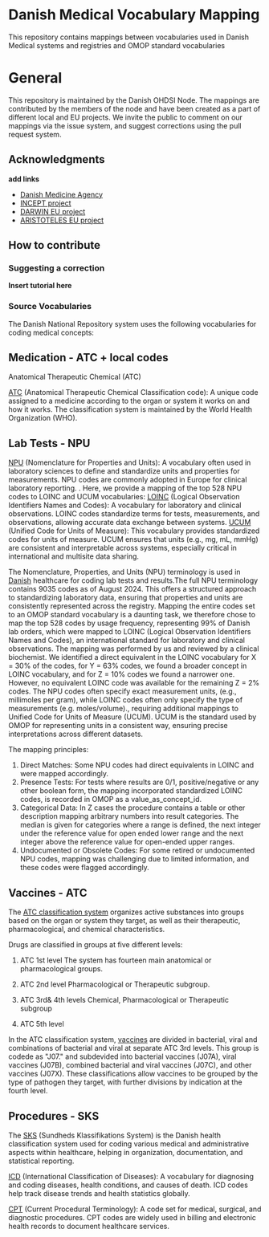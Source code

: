 # Danish Medical Vocabulary Mapping
This repository contains mappings between vocabularies used in Danish Medical systems and registries and OMOP standard vocabularies

# General
This repository is maintained by the Danish OHDSI Node. The mappings are contributed by the members of the node and have been created as a part of different local and EU projects. 
We invite the public to comment on our mappings via the issue system, and suggest corrections using the pull request system. 

## Acknowledgments
**add links**
* [Danish Medicine Agency](https://laegemiddelstyrelsen.dk/)
* [INCEPT project](https://github.com/INCEPTdk)
* [DARWIN EU project](https://www.darwin-eu.org)
* [ARISTOTELES EU project](https://aristoteles-horizon.eu/the-project/)

## How to contribute

### Suggesting a correction
**Insert tutorial here**

### Source Vocabularies
The Danish National Repository system uses the following vocabularies for coding medical concepts:

## Medication - ATC + local codes

Anatomical Therapeutic Chemical (ATC)
   
[ATC]( https://www.ema.europa.eu/en/glossary-terms/atc-code) (Anatomical Therapeutic Chemical Classification code): A unique code assigned to a medicine according to the organ or system it works on and how it works. The classification system is maintained by the World Health Organization (WHO).

     
## Lab Tests - NPU

[NPU](https://npu-terminology.org/) (Nomenclature for Properties and Units): A vocabulary often used in laboratory sciences to define and standardize units and properties for measurements. NPU codes are commonly adopted in Europe for clinical laboratory reporting.
    . Here, we provide a mapping of the top 528 NPU codes to LOINC and UCUM vocabularies: [LOINC]( https://loinc.org/) (Logical Observation Identifiers Names and Codes): A vocabulary for laboratory and clinical observations. LOINC codes standardize terms for tests, measurements, and observations, allowing accurate data exchange between systems. [UCUM](https://ucum.org/) (Unified Code for Units of Measure): This vocabulary provides standardized codes for units of measure. UCUM ensures that units (e.g., mg, mL, mmHg) are consistent and interpretable across systems, especially critical in international and multisite data sharing.

The Nomenclature, Properties, and Units (NPU) terminology is used in [Danish](https://sundhedsdatastyrelsen.dk/da/rammer-og-retningslinjer/om-terminologi/npu/sogevejledning-labterm-npu) healthcare for coding lab tests and results.The full NPU terminology contains 9035 codes as of August 2024. This offers a structured approach to standardizing laboratory data, ensuring that properties and units are consistently represented across the registry. Mapping the entire codes set to an OMOP standard vocabulary is a daunting task, we therefore chose to map the top 528 codes by usage frequency, representing 99% of Danish lab orders, which were mapped to LOINC (Logical Observation Identifiers Names and Codes), an international standard for laboratory and clinical observations. The mapping was performed by us and reviewed by a clinical biochemist. We identified a direct equivalent in the LOINC vocabulary for X = 30% of the codes, for Y = 63% codes, we found a broader concept in LOINC vocabulary, and for Z = 10% codes we found a narrower one. However, no equivalent LOINC code was available for the remaining Z = 2% codes.
The NPU codes often specify exact measurement units, (e.g., millimoles per gram), while LOINC codes often only specify the type of measurements (e.g. moles/volume)., requiring additional mappings to Unified Code for Units of Measure (UCUM). UCUM is the standard used by OMOP for representing units in a consistent way, ensuring precise interpretations across different datasets.

The mapping principles:
1.	Direct Matches: Some NPU codes had direct equivalents in LOINC and were mapped accordingly.
2.	Presence Tests: For tests where results are 0/1, positive/negative or any other boolean form, the mapping incorporated standardized LOINC codes, is recorded in OMOP as a value_as_concept_id.
3.	Categorical Data: In Z cases the procedure contains a table or other description mapping arbitrary numbers into result categories. The median is given for categories where a range is defined, the next integer under the reference value for open ended lower range and the next integer above the reference value for open-ended upper ranges.
4.	Undocumented or Obsolete Codes: For some retired or undocumented NPU codes, mapping was challenging due to limited information, and these codes were flagged accordingly.

## Vaccines - ATC

The [ATC classification system](https://www.who.int/tools/atc-ddd-toolkit/atc-classification) organizes active substances into groups based on the organ or system they target, as well as their therapeutic, pharmacological, and chemical characteristics.

Drugs are classified in groups at five different levels:
1. ATC 1st level
   The system has fourteen main anatomical or pharmacological groups.
   
3. ATC 2nd level
   Pharmacological or Therapeutic subgroup.
   
5. ATC 3rd& 4th levels
   Chemical, Pharmacological or Therapeutic subgroup

4. ATC 5th level
  
In the ATC classification system, [vaccines](https://atcddd.fhi.no/atc_ddd_index/?showdescription=yes&code=J07#:~:text=The%20vaccines%20are%20divided%20in,included%20in%20the%20level%20names.) are divided in bacterial, viral and combinations of bacterial and viral at separate ATC 3rd levels. This group is codede as "J07." and subdevided into bacterial vaccines (J07A), viral vaccines (J07B), combined bacterial and viral vaccines (J07C), and other vaccines (J07X). These classifications allow vaccines to be grouped by the type of pathogen they target, with further divisions by indication at the fourth level.

## Procedures - SKS

The [SKS](https://sundhedsdatastyrelsen.dk/da/rammer-og-retningslinjer/om-klassifikationer/sks-klassifikationer/klassifikation-operationer) (Sundheds Klassifikations System) is the Danish health classification system used for coding various medical and administrative aspects within healthcare, helping in organization, documentation, and statistical reporting.

[ICD](https://www.who.int/standards/classifications/classification-of-diseases) (International Classification of Diseases): A vocabulary for diagnosing and coding diseases, health conditions, and causes of death. ICD codes help track disease trends and health statistics globally.
   
    
[CPT](https://mmshub.cms.gov/measure-lifecycle/measure-specification/specify-code/CPT) (Current Procedural Terminology): A code set for medical, surgical, and diagnostic procedures. CPT codes are widely used in billing and electronic health records to document healthcare services.
   
